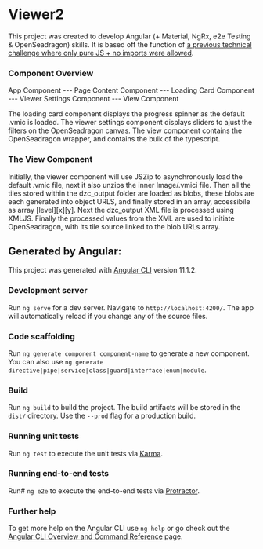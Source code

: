 # Viewer2

This project was created to develop Angular (+ Material, NgRx, e2e Testing & OpenSeadragon) skills. It is based off the function of [a previous technical challenge where only pure JS + no imports were allowed](https://github.com/mcost45/Web-Based-Slide-Viewer).

### Component Overview

App Component
    --- Page Content Component
        --- Loading Card Component
        --- Viewer Settings Component
        --- View Component

The loading card component displays the progress spinner as the default .vmic is loaded. The viewer settings component displays sliders to ajust the filters on the OpenSeadragon canvas. The view component contains the OpenSeadragon wrapper, and contains the bulk of the typescript.

### The View Component

Initially, the viewer component will use JSZip to asynchronously load the default .vmic file, next it also unzips the inner Image/.vmici file. Then all the tiles stored within the dzc_output folder are loaded as blobs, these blobs are each generated into object URLS, and finally stored in an array, accessibile as array \[level\]\[x\]\[y\]. Next the dzc_output XML file is processed using XMLJS. Finally the processed values from the XML are used to initiate OpenSeadragon, with its tile source linked to the blob URLs array.

## Generated by Angular:

This project was generated with [Angular CLI](https://github.com/angular/angular-cli) version 11.1.2.

### Development server

Run `ng serve` for a dev server. Navigate to `http://localhost:4200/`. The app will automatically reload if you change any of the source files.

### Code scaffolding

Run `ng generate component component-name` to generate a new component. You can also use `ng generate directive|pipe|service|class|guard|interface|enum|module`.

### Build

Run `ng build` to build the project. The build artifacts will be stored in the `dist/` directory. Use the `--prod` flag for a production build.

### Running unit tests

Run `ng test` to execute the unit tests via [Karma](https://karma-runner.github.io).

### Running end-to-end tests

Run# `ng e2e` to execute the end-to-end tests via [Protractor](http://www.protractortest.org/).

### Further help

To get more help on the Angular CLI use `ng help` or go check out the [Angular CLI Overview and Command Reference](https://angular.io/cli) page.
